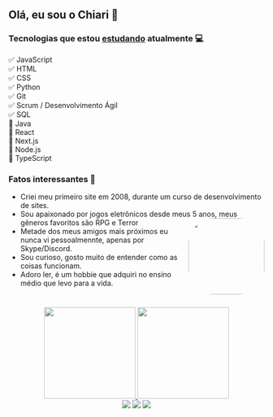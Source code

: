 ## Olá, eu sou o Chiari 🎈

### Tecnologias que estou <u>estudando</u> atualmente 💻
✅ JavaScript <br>
✅ HTML <br>
✅ CSS <br>
✅ Python <br>
✅ Git <br>
✅ Scrum / Desenvolvimento Ágil <br>
✅ SQL <br>
🔋 Java <br>
🔋 React <br>
🔋 Next.js <br>
🔋 Node.js <br>
🔋 TypeScript <br>

### Fatos interessantes 👀
* Criei meu primeiro site em 2008, durante um curso de desenvolvimento de sites.
* Sou apaixonado por jogos eletrônicos desde meus 5 anos, meus gêneros favoritos são RPG e Terror <img align="right" height="150" style="border-radius:50px;" src="https://c.tenor.com/JqxVNYXTltUAAAAd/jdg-skyrim.gif">
* Metade dos meus amigos mais próximos eu nunca vi pessoalmennte, apenas por Skype/Discord.
* Sou curioso, gosto muito de entender como as coisas funcionam.
* Adoro ler, é um hobbie que adquiri no ensino médio que levo para a vida.

#
<div align="center">
  <a href="https://github.com/VChiari">
  <img height="180em" src="https://github-readme-stats.vercel.app/api?username=VChiari&show_icons=false&theme=dark&include_all_commits=true&count_private=true"/>
  <img height="180em" src="https://github-readme-stats.vercel.app/api/top-langs/?username=VChiari&layout=compact&langs_count=7&theme=dark"/>
</div>

 <div align="center"> 
  <a href="https://www.linkedin.com/in/victorchiari/" target="_blank"><img src="https://img.shields.io/badge/-LinkedIn-%230077B5?style=for-the-badge&logo=linkedin&logoColor=white" target="_blank"></a>
  <a href="https://www.instagram.com/victor_chiari/" target="_blank"><img src="https://img.shields.io/badge/-Instagram-%23E4405F?style=for-the-badge&logo=instagram&logoColor=white" target="_blank"></a>
 <a href="https://discord.gg/Gn5M8GaUx2" target="_blank"><img src="https://img.shields.io/badge/Discord-7289DA?style=for-the-badge&logo=discord&logoColor=white" target="_blank"></a> 
